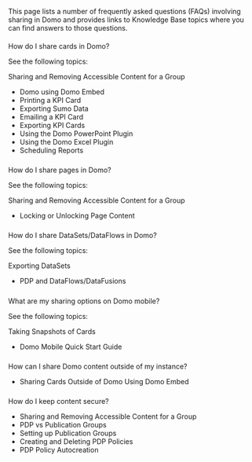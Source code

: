 

This page lists a number of frequently asked questions (FAQs) involving sharing in Domo and provides links to Knowledge Base topics where you can find answers to those questions.

####
 How do I share cards in Domo?

See the following topics:

 Sharing and Removing Accessible Content for a Group
* Domo using Domo Embed
* Printing a KPI Card
* Exporting Sumo Data
* Emailing a KPI Card
* Exporting KPI Cards
* Using the Domo PowerPoint Plugin
* Using the Domo Excel Plugin
* Scheduling Reports


#####
 How do I share pages in Domo?

See the following topics:

 Sharing and Removing Accessible Content for a Group
* Locking or Unlocking Page Content


#####
 How do I share DataSets/DataFlows in Domo?

See the following topics:

 Exporting DataSets
* PDP and DataFlows/DataFusions


#####
 What are my sharing options on Domo mobile?

See the following topics:

 Taking Snapshots of Cards
* Domo Mobile Quick Start Guide


#####
 How can I share Domo content outside of my instance?


* Sharing Cards Outside of Domo Using Domo Embed


#####
 How do I keep content secure?


* Sharing and Removing Accessible Content for a Group
* PDP vs Publication Groups
* Setting up Publication Groups
* Creating and Deleting PDP Policies
* PDP Policy Autocreation


